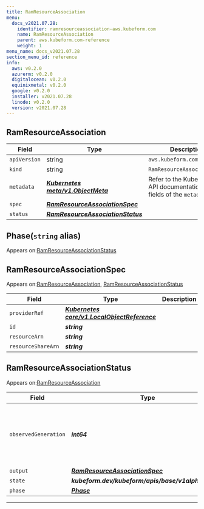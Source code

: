 ```yaml
---
title: RamResourceAssociation
menu:
  docs_v2021.07.28:
    identifier: ramresourceassociation-aws.kubeform.com
    name: RamResourceAssociation
    parent: aws.kubeform.com-reference
    weight: 1
menu_name: docs_v2021.07.28
section_menu_id: reference
info:
  aws: v0.2.0
  azurerm: v0.2.0
  digitalocean: v0.2.0
  equinixmetal: v0.2.0
  google: v0.2.0
  installer: v2021.07.28
  linode: v0.2.0
  version: v2021.07.28
---
```


## RamResourceAssociation
| Field | Type | Description |
| ------ | ----- | ----------- |
| `apiVersion` | string | `aws.kubeform.com/v1alpha1` |
|    `kind` | string | `RamResourceAssociation` |
| `metadata` | ***[Kubernetes meta/v1.ObjectMeta](https://v1-18.docs.kubernetes.io/docs/reference/generated/kubernetes-api/v1.18/#objectmeta-v1-meta)***|Refer to the Kubernetes API documentation for the fields of the `metadata` field.|
| `spec` | ***[RamResourceAssociationSpec](#ramresourceassociationspec)***||
| `status` | ***[RamResourceAssociationStatus](#ramresourceassociationstatus)***||
## Phase(`string` alias)

Appears on:[RamResourceAssociationStatus](#ramresourceassociationstatus)

## RamResourceAssociationSpec

Appears on:[RamResourceAssociation](#ramresourceassociation), [RamResourceAssociationStatus](#ramresourceassociationstatus)

| Field | Type | Description |
| ------ | ----- | ----------- |
| `providerRef` | ***[Kubernetes core/v1.LocalObjectReference](https://v1-18.docs.kubernetes.io/docs/reference/generated/kubernetes-api/v1.18/#localobjectreference-v1-core)***||
| `id` | ***string***||
| `resourceArn` | ***string***||
| `resourceShareArn` | ***string***||
## RamResourceAssociationStatus

Appears on:[RamResourceAssociation](#ramresourceassociation)

| Field | Type | Description |
| ------ | ----- | ----------- |
| `observedGeneration` | ***int64***| ***(Optional)*** Resource generation, which is updated on mutation by the API Server.|
| `output` | ***[RamResourceAssociationSpec](#ramresourceassociationspec)***| ***(Optional)*** |
| `state` | ***kubeform.dev/kubeform/apis/base/v1alpha1.State***| ***(Optional)*** |
| `phase` | ***[Phase](#phase)***| ***(Optional)*** |
---
